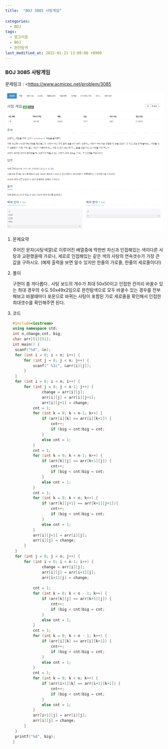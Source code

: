 ```yaml
---
title:  "BOJ 3085 사탕게임"

categories:
  - BOJ
tags:
  - 알고리즘
  - BOJ
  - 완전탐색
last_modified_at: 2022-01-21 13:00:00 +0900
---
```


### BOJ 3085 사탕게임

문제링크 : <https://www.acmicpc.net/problem/3085

![BOJ_3085](/images/2022-01-21-BOJ3085/BOJ_3085.PNG)

1. 문제요약

   주어진 문자(사탕색깔)로 이루어진 배열중에 딱한번 자신과 인접해있는 색이다른 사탕과 교환했을때 가로나, 세로로 인접해있는 같은 색의 사탕의 연속갯수가 가장 큰 값을 구하시오. (예제 출력을 보면 알수 있지만 한줄의 가로줄, 한줄의 세로줄이다!)

   

2. 풀이

   구현이 좀 까다롭다.. 사탕 보드의 개수가 최대 50x50이고 인접한 칸끼리 바꿀수 있는 최대 경우의 수도 50x49x2임으로 완전탐색으로 모두 바꿀수 있는 경우를  전부 해보고 바꿀떄마다 포문으로 바뀌는 사탕이 포함된 가로 세로줄을 확인해서 인접한 최대갯수를 확인해주면 된다.

3. 코드

   ```c++
   #include<iostream>
   using namespace std;
   int n,change,cnt, big;
   char arr[51][51];
   int main() {
   	scanf("%d", &n);
   	for (int i = 0; i < n; i++) {
   		for (int j = 0; j < n; j++) {
   			scanf(" %1c", &arr[i][j]);
   		}
   	}
   	for (int i = 0; i < n; i++) {
   		for (int j = 0; j < n-1; j++) {
   				change = arr[i][j];
   				arr[i][j] = arr[i][j+1];
   				arr[i][j+1] = change;
   			cnt = 1;
   			for (int k = 0; k < n-1; k++) {
   				if (arr[i][k] == arr[i][k+1]) {
   					cnt++;
   					if (big < cnt)big = cnt;
   				}
   				else cnt = 1;
   			}
   			cnt = 1;
   			for (int k = 0; k < n-1; k++) {
   				if (arr[k][j] == arr[k+1][j]) {
   					cnt++;
   					if (big < cnt)big = cnt;
   				}
   				else cnt = 1;
   			}
   			cnt = 1;
   			for (int k = 0; k < n; k++) {
   				if (arr[k][j+1] == arr[k+1][j+1]){
   					cnt++;
   					if (big < cnt)big = cnt;
   				}
   				else cnt = 1;
   			}
   			arr[i][j+1] = arr[i][j];
   			arr[i][j] = change;
   		}
   	}
   	for (int j = 0; j < n; j++) {
   		for (int i = 0; i < n-1; i++) {
   				change = arr[i][j];
   				arr[i][j] = arr[i+1][j];
   				arr[i+1][j] = change;
   			
   			cnt = 1;
   			for (int k = 0; k < n - 1; k++) {
   				if (arr[k][j] == arr[k+1][j]) {
   					cnt++;
   					if (big < cnt)big = cnt;
   				}
   				else cnt = 1;
   			}
   			cnt = 1;
   			for (int k = 0; k < n - 1; k++) {
   				if (arr[i][k] == arr[i][k+1]) {
   					cnt++;
   					if (big < cnt)big = cnt;
   				}
   				else cnt = 1;
   			}
   			cnt = 1;
   			for (int k = 0; k < n; k++) {
   				if (arr[i+1][k] == arr[i+1][k+1]) {
   					cnt++;
   					if (big < cnt)big = cnt;
   				}
   				else cnt = 1;
   			}
   			arr[i+1][j] = arr[i][j];
   			arr[i][j] = change;
   		}
   	}
   	printf("%d", big);
   }
   ```

   

